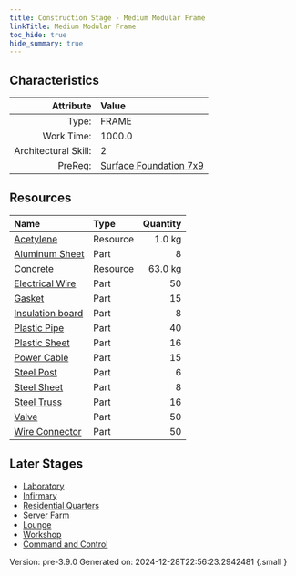 ```yaml
---
title: Construction Stage - Medium Modular Frame
linkTitle: Medium Modular Frame
toc_hide: true
hide_summary: true
---
```


## Characteristics

| Attribute      | Value |
|--------:|:------|
|Type:|FRAME|
|Work Time:|1000.0|
|Architectural Skill:|2|
|PreReq:|[Surface Foundation 7x9](/docs/definitions/construction/surface-foundation-7x9)|

## Resources

| Name | Type | Quantity |
|:-----|:-----|-----:|
|[Acetylene](/docs/definitions/resource/acetylene)|Resource|1.0 kg|
|[Aluminum Sheet](/docs/definitions/part/aluminum-sheet)|Part|8|
|[Concrete](/docs/definitions/resource/concrete)|Resource|63.0 kg|
|[Electrical Wire](/docs/definitions/part/electrical-wire)|Part|50|
|[Gasket](/docs/definitions/part/gasket)|Part|15|
|[Insulation board](/docs/definitions/part/insulation-board)|Part|8|
|[Plastic Pipe](/docs/definitions/part/plastic-pipe)|Part|40|
|[Plastic Sheet](/docs/definitions/part/plastic-sheet)|Part|16|
|[Power Cable](/docs/definitions/part/power-cable)|Part|15|
|[Steel Post](/docs/definitions/part/steel-post)|Part|6|
|[Steel Sheet](/docs/definitions/part/steel-sheet)|Part|8|
|[Steel Truss](/docs/definitions/part/steel-truss)|Part|16|
|[Valve](/docs/definitions/part/valve)|Part|50|
|[Wire Connector](/docs/definitions/part/wire-connector)|Part|50|

## Later Stages
- [Laboratory](/docs/definitions/construction/laboratory)
- [Infirmary](/docs/definitions/construction/infirmary)
- [Residential Quarters](/docs/definitions/construction/residential-quarters)
- [Server Farm](/docs/definitions/construction/server-farm)
- [Lounge](/docs/definitions/construction/lounge)
- [Workshop](/docs/definitions/construction/workshop)
- [Command and Control](/docs/definitions/construction/command-and-control)


Version: pre-3.9.0 Generated on: 2024-12-28T22:56:23.2942481
{.small }
